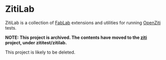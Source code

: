 # ZitiLab
ZitiLab is a collection of [FabLab](https://github.com/openziti/fablab) extensions and utilities for running [OpenZiti](https://github.com/openziti/ziti) tests.

**NOTE: This project is archived. The contents have moved to the [ziti](https://github.com/openziti/ziti) project, under zititest/zitilab.** 

This project is likely to be deleted.

